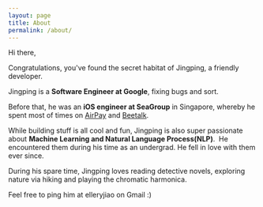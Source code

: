 ```yaml
---
layout: page
title: About
permalink: /about/
---
```


Hi there,

Congratulations, you've found the secret habitat of Jingping, a friendly developer.

Jingping is a **Software Engineer at Google**, fixing bugs and sort.

Before that, he was an **iOS engineer at SeaGroup** in Singapore, whereby he spent most of times on [AirPay](http://www.seagroup.com/products/airpay) and [Beetalk](https://www.beetalkmobile.com/). 

While building stuff is all cool and fun, Jingping is also super passionate about **Machine Learning and Natural Language Process(NLP)**.  He encountered them during his time as an undergrad. He fell in love with them ever since. 

During his spare time, Jingping loves reading detective novels, exploring nature via hiking and playing the chromatic harmonica.

Feel free to ping him at elleryjiao on Gmail :)
